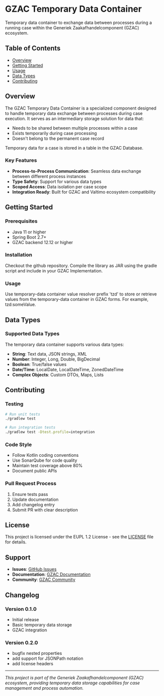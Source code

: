 # GZAC Temporary Data Container

Temporary data container to exchange data between processes during a running case within the Generiek Zaakafhandelcomponent (GZAC) ecosystem.

## Table of Contents

- [Overview](#overview)
- [Getting Started](#getting-started)
- [Usage](#usage)
- [Data Types](#data-types)
- [Contributing](#contributing)

## Overview

The GZAC Temporary Data Container is a specialized component designed to handle temporary data exchange between processes during case execution. It serves as an intermediary storage solution for data that:

- Needs to be shared between multiple processes within a case
- Exists temporarily during case processing
- Doesn't belong to the permanent case record

Temporary data for a case is stored in a table in the GZAC Database.

### Key Features
- **Process-to-Process Communication**: Seamless data exchange between different process instances
- **Type Safety**: Support for various data types
- **Scoped Access**: Data isolation per case scope
- **Integration Ready**: Built for GZAC and Valtimo ecosystem compatibility


## Getting Started

### Prerequisites

- Java 11 or higher
- Spring Boot 2.7+
- GZAC backend 12.12 or higher

### Installation
Checkout the github repository.
Compile the library as JAR using the gradle script and include in your GZAC Implementation.

### Usage
Use temporary-data container value resolver prefix 'tzd' to store or retrieve values from the temporary-data container in GZAC forms. For example, tzd:someValue.

## Data Types

### Supported Data Types

The temporary data container supports various data types:

- **String**: Text data, JSON strings, XML
- **Number**: Integer, Long, Double, BigDecimal
- **Boolean**: True/false values
- **Date/Time**: LocalDate, LocalDateTime, ZonedDateTime
- **Complex Objects**: Custom DTOs, Maps, Lists


## Contributing
### Testing

```bash
# Run unit tests
./gradlew test

# Run integration tests
./gradlew test -Dtest.profile=integration
```

### Code Style

- Follow Kotlin coding conventions
- Use SonarQube for code quality
- Maintain test coverage above 80%
- Document public APIs

### Pull Request Process

1. Ensure tests pass
2. Update documentation
3. Add changelog entry
4. Submit PR with clear description

## License

This project is licensed under the EUPL 1.2 License - see the [LICENSE](LICENSE) file for details.

## Support

- **Issues**: [GitHub Issues](https://github.com/generiekzaakafhandelcomponent/temporary-data/issues)
- **Documentation**: [GZAC Documentation](https://docs.valtimo.nl)
- **Community**: [GZAC Community](https://github.com/generiekzaakafhandelcomponent)

## Changelog

### Version 0.1.0
- Initial release
- Basic temporary data storage
- GZAC integration
### Version 0.2.0
- bugfix nested properties
- add support for JSONPath notation
- add license headers


---

*This project is part of the Generiek Zaakafhandelcomponent (GZAC) ecosystem, providing temporary data storage capabilities for case management and process automation.*
